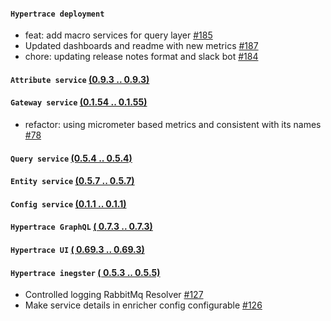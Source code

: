 #### `Hypertrace deployment` 
- feat: add macro services for query layer [#185](https://github.com/hypertrace/hypertrace/pull/185)
- Updated dashboards and readme with new metrics [#187](https://github.com/hypertrace/hypertrace/pull/187)
- chore: updating release notes format and slack bot [#184](https://github.com/hypertrace/hypertrace/pull/184)
#### `Attribute service`  [(0.9.3 .. 0.9.3)](https://github.com/hypertrace/attribute-service/releases)

#### `Gateway service`  [(0.1.54 .. 0.1.55)](https://github.com/hypertrace/gateway-service/releases)
- refactor: using micrometer based metrics and consistent with its names [#78](https://github.com/hypertrace/gateway-service/pull/78)
#### `Query service`  [(0.5.4 .. 0.5.4)](https://github.com/hypertrace/query-service/releases)

#### `Entity service`  [(0.5.7 .. 0.5.7)](https://github.com/hypertrace/entity-service/releases)

#### `Config service`  [(0.1.1 .. 0.1.1)](https://github.com/hypertrace/config-service/releases)

#### `Hypertrace GraphQL`  [( 0.7.3 .. 0.7.3)](https://github.com/hypertrace/hypertrace-graphql/releases)

#### `Hypertrace UI`  [( 0.69.3 .. 0.69.3)](https://github.com/hypertrace/hypertrace-ui/releases)

#### `Hypertrace inegster`  [( 0.5.3 .. 0.5.5)](https://github.com/hypertrace/hypertrace-ingester/releases)
- Controlled logging RabbitMq Resolver [#127](https://github.com/hypertrace/hypertrace-ingester/pull/127)
- Make service details in enricher config configurable [#126](https://github.com/hypertrace/hypertrace-ingester/pull/126)
